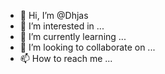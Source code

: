 - 👋 Hi, I’m @Dhjas
- 👀 I’m interested in ...
- 🌱 I’m currently learning ...
- 💞️ I’m looking to collaborate on ...
- 📫 How to reach me ...

<!---
Dhjas/Dhjas is a ✨ special ✨ repository because its `README.md` (this file) appears on your GitHub profile.
You can click the Preview link to take a look at your changes.
--->
